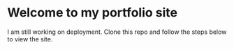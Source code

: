 # Welcome to my portfolio site

I am still working on deployment. Clone this repo and follow the steps below to view the site.

